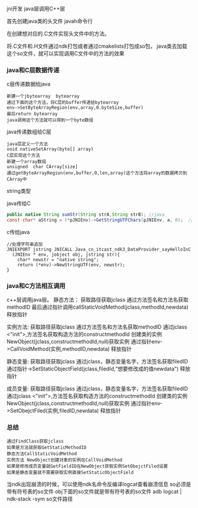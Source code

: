
jni开发
java层调用C++层

首先创建java类的头文件
javah命令行

在创建想对应的.C文件实现头文件中的方法。

将.C文件和.H文件通过ndk打包或者通过cmakelists打包成so包，
java类去加载这个so文件，就可以实现调用C文件中的方法的效果



### java和C层数据传递

c层传递数据给java

```
新建一个jbytearray  bytearray
通过下面的这个方法，将C层的buffer传递给bytearray
env->SetByteArrayRegion(env,array,0.byteSize,buffer)
最后return bytearray
java调用这个方法就可以得到一个byte数组
```

java传递数组给C层

```
java层定义一个方法
void nativeSetArray(byte[] array)
C层实现这个方法
新建一个array数组
unsigned  char CArray[size]
通过getByteArrayRegion(env,buffer,0,len,array)这个方法将array的数据拷贝到CArray中

```

string类型

java传给C

```java
public native String sumStr(String strA,String strB); //java
const char* aString = (*pJNIEnv)->GetStringUTFChars(pJNIEnv, a, 0);  //c
```

c传给java

```
//处理字符串追加  
JNIEXPORT jstring JNICALL Java_cn_itcast_ndk3_DataProvider_sayHelloInC  
  (JNIEnv * env, jobject obj, jstring str){  
    char* newstr = "native string";   
    return (*env)->NewStringUTF(env, newstr);  
}
```



### java和C方法相互调用

c++层调用java层。
静态方法：
获取路径获取jclass 
通过方法签名和方法名获取methodID
最后通过指针调用callStaticVoidMethod(jclass,methodId,newdata)
释放指针

实例方法:
获取路径获取jclass 
通过方法签名和方法名获取methodID
通过jclass <"init">,方法签名获取构造方法的constructmethodId
创建类的实例NewObject(jclass,constructmethodId,null)获取实例
通过指针env->CallVoidMethod(实例,methodID,newdata)
释放指针

静态变量:
获取路径获取jclass 
通过jclass，静态变量名字，方法签名获取filedID
通过指针->SetStaticObjectField(jclass,filedId,“想要修改成的值newdata")
释放指针

成员变量:
获取路径获取jclass 
通过jclass，静态变量名字，方法签名获取filedID
通过jclass <"init">,方法签名获取构造方法的constructmethodId
创建类的实例NewObject(jclass,constructmethodId,null)获取实例
通过指针env->SetObejctFiled(实例,filedID,newdata)
释放指针

### 总结

```
通过FindClass获取jclass
如果是方法就获取GetStaticMethodID
静态方法CallStaticVoidMethod
实例方法 NewObject创建对象的实例在CallVoidMethod
如果是修改成员变量就GetFieldID在NewObject获取实例SetObejctFiled设置
如果是静态变量就不需要获取实例直接SetStaticObjectField
```




当ndk出现崩溃的时候，可以使用ndk名命令反编译logcat查看崩溃信息 so必须是带有符号表的so文件 obj下面的so文件就是带有符号表的so文件
adb logcat | ndk-stack -sym so文件路径

